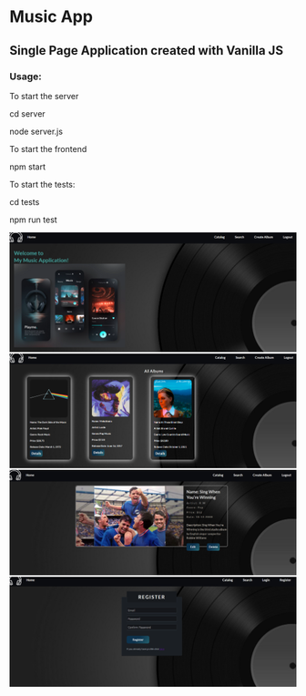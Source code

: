 <h1>Music App</h1>
<h2>Single Page Application created with Vanilla JS</h2>

<h3>Usage:</h3>

<p>To start the server</p>
<p>cd server</p>
<p>node server.js</p>

<p>To start the frontend</p>
<p>npm start</p>


<p>To start the tests:</p>
<p>cd tests</p>
<p>npm run test</p>

<img src="./music1.png"/>
<img src="./music2.png"/>
<img src="./music3.png"/>
<img src="./music4.png"/>
